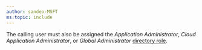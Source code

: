 ```yaml
---
author: sandeo-MSFT
ms.topic: include
---
```


The calling user must also be assigned the *Application Administrator*, *Cloud Application Administrator*, or *Global Administrator* [directory role](/entra/identity/role-based-access-control/permissions-reference?toc=%2Fgraph%2Ftoc.json).
